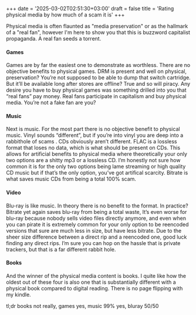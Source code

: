 +++
date = '2025-03-02T02:51:30+03:00'
draft = false
title = 'Rating physical media by how much of a scam it is'
+++

Physical media is often flaunted as "media preservation" or as the hallmark of a "real fan", however I'm here to show you that this is buzzword capitalist propaganda. A real fan seeds a torrent.  
#### Games
Games are by far the easiest one to demonstrate as worthless. There are no objective benefits to physical games. DRM is present and well on physical, preservation? You’re not supposed to be able to dump that switch cartridge. But it’ll be available long after stores are offline? True and so will piracy. Any desire you have to buy physical games was something drilled into you that “real fans” pay money. Real fans participate in capitalism and buy physical media. You’re not a fake fan are you?
#### Music
Next is music. For the most part there is no objective benefit to physical music. Vinyl sounds “different”, but if you’re into vinyl you are deep into a rabbithole of scams . CDs obviously aren’t different. FLAC is a lossless format that loses no data, which is what should be present on CDs. This allows for artificial benefits to physical media where theoretically your only two options are a shitty mp3 or a lossless CD. I’m honestly not sure how common it is for the only two options being lame streaming or high quality CD music but if that’s the only option, you’ve got artifical scarcity. Bitrate is what saves music CDs from being a total 100% scam.
#### Video
Blu-ray is like music. In theory there is no benefit to the format. In practice? Bitrate yet again saves blu-ray from being a total waste, It’s even worse for blu-ray because nobody sells video files directly anymore, and even when you can pirate it is extremely common for your only option to be reencoded versions that sure are much less in size, but have less bitrate. Due to the sheer size difference between a direct rip and a reencoded one, good luck finding any direct rips. I’m sure you can hop on the hassle that is private trackers, but that is a far different rabbit hole.
#### Books
And the winner of the physical media content is books. I quite like how the oldest out of these four is also one that is substantially different with a physical book compared to digital reading. There is no page flipping with my kindle. 

tl;dr books not really, games yes, music 99% yes, bluray 50/50